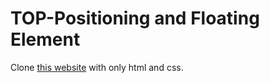 # TOP-Positioning and Floating Element

Clone [this website](https://www.newscientist.com/article/2286218-ancient-lake-in-marss-gale-crater-may-have-actually-been-a-small-pond/) with only html and css.